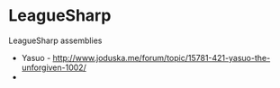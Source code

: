 LeagueSharp
===========

LeagueSharp assemblies

* Yasuo - http://www.joduska.me/forum/topic/15781-421-yasuo-the-unforgiven-1002/
* 
